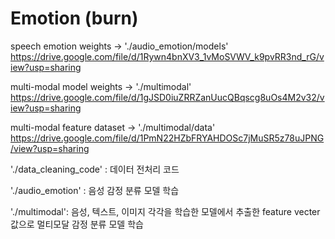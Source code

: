 # Emotion (burn)

speech emotion weights ->
'./audio_emotion/models'
https://drive.google.com/file/d/1Rywn4bnXV3_1vMoSVWV_k9pvRR3nd_rG/view?usp=sharing

multi-modal model weights ->
'./multimodal'
https://drive.google.com/file/d/1gJSD0iuZRRZanUucQBqscg8uOs4M2v32/view?usp=sharing

multi-modal feature dataset ->
'./multimodal/data'
https://drive.google.com/file/d/1PmN22HZbFRYAHDOSc7jMuSR5z78uJPNG/view?usp=sharing


'./data_cleaning_code' :
데이터 전처리 코드


'./audio_emotion' : 
음성 감정 분류 모델 학습


'./multimodal':
음성, 텍스트, 이미지 각각을 학습한 모델에서 추출한 feature vecter 값으로 멀티모달 감정 분류 모델 학습

